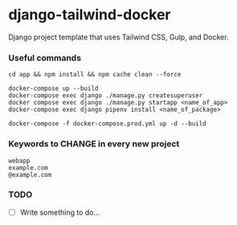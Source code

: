 # django-tailwind-docker
Django project template that uses Tailwind CSS, Gulp, and Docker.

### Useful commands
```docker
cd app && npm install && npm cache clean --force

docker-compose up --build
docker-compose exec django ./manage.py createsuperuser
docker compose exec django ./manage.py startapp <name_of_app>
docker-compose exec django pipenv install <name_of_package>

docker-compose -f docker-compose.prod.yml up -d --build
```

### Keywords to CHANGE in every new project
```
webapp
example.com
@example.com
```

### TODO

- [ ] Write something to do...
